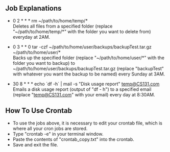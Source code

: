 ## Job Explanations
- 0 2 * * * rm \~/path/to/home/temp/*\
Deletes all files from a specified folder (replace "\~/path/to/home/temp/\*" with the folder you want to delete from) everyday at 2AM.

- 0 3 * * 0 tar -czf ~/path/to/home/user/backups/backupTest.tar.gz ~/path/to/home/user/\*\
Backs up the specified folder (replace "\~/path/to/home/user/\*" with the folder you want to backup) to \~/path/to/home/user/backups/backupTest.tar.gz (replace "backupTest" with whatever you want the backup to be named) every Sunday at 3AM.

- 30 8 * * * echo \`df -h\` | mail -s "Disk usage report" temp@CS131.com\
Emails a disk usage report (output of "df - h") to a specified email (replace "temp@CS131.com" with your email) every day at 8:30AM.


## How To Use Crontab
- To use the jobs above, it is necessary to edit your crontab file, which is where all your cron jobs are stored.
- Type "crontab -e" in your terminal window.
- Paste the contents of "crontab_copy.txt" into the crontab.
- Save and exit the file.
